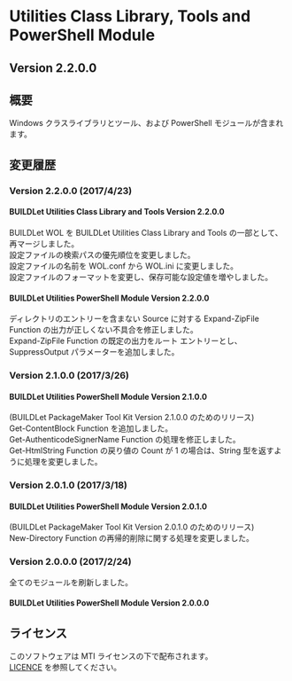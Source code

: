 # Utilities Class Library, Tools and PowerShell Module

## Version 2.2.0.0

## 概要
Windows クラスライブラリとツール、および PowerShell モジュールが含まれます。

## 変更履歴

### Version 2.2.0.0 (2017/4/23)
#### BUILDLet Utilities Class Library and Tools Version 2.2.0.0
BUILDLet WOL を BUILDLet Utilities Class Library and Tools の一部として、再マージしました。  
設定ファイルの検索パスの優先順位を変更しました。  
設定ファイルの名前を WOL.conf から WOL.ini に変更しました。  
設定ファイルのフォーマットを変更し、保存可能な設定値を増やしました。

#### BUILDLet Utilities PowerShell Module Version 2.2.0.0
ディレクトリのエントリーを含まない Source に対する Expand-ZipFile Function の出力が正しくない不具合を修正しました。  
Expand-ZipFile Function の既定の出力をルート エントリーとし、SuppressOutput パラメーターを追加しました。

### Version 2.1.0.0 (2017/3/26)
#### BUILDLet Utilities PowerShell Module Version 2.1.0.0
(BUILDLet PackageMaker Tool Kit Version 2.1.0.0 のためのリリース)  
Get-ContentBlock Function を追加しました。  
Get-AuthenticodeSignerName Function の処理を修正しました。  
Get-HtmlString Function の戻り値の Count が 1 の場合は、String 型を返すように処理を変更しました。

### Version 2.0.1.0 (2017/3/18)
#### BUILDLet Utilities PowerShell Module Version 2.0.1.0
(BUILDLet PackageMaker Tool Kit Version 2.0.1.0 のためのリリース)  
New-Directory Function の再帰的削除に関する処理を変更しました。

### Version 2.0.0.0 (2017/2/24)
全てのモジュールを刷新しました。
#### BUILDLet Utilities PowerShell Module Version 2.0.0.0

## ライセンス
このソフトウェアは MTI ライセンスの下で配布されます。  
[LICENCE](/LICENSE "LICENSE") を参照してください。
